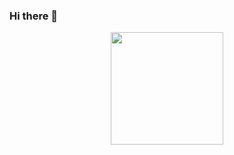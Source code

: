 ### Hi there 👋

<p align="center">
<a href="https://github.com/mikearaya">
  <img height="180em" src="https://github-readme-stats-eight-theta.vercel.app/api/top-langs/?username=mikearaya&layout=compact&langs_count=8&theme=algolia"/>
</a>
</p>




<!--
**Mikearaya/mikearaya** is a ✨ _special_ ✨ repository because its `README.md` (this file) appears on your GitHub profile.
<p align="left"> <img src="https://komarev.com/ghpvc/?username=mikearaya" alt="mikearaya" /> </p>
Here are some ideas to get you started:
<img height="180em" src="https://github-readme-stats-eight-theta.vercel.app/api?username=mikearaya&show_icons=true&theme=algolia&include_all_commits=true&count_private=true"/>
- 🔭 I’m currently working on ...
- 🌱 I’m currently learning ...
- 👯 I’m looking to collaborate on ...
- 🤔 I’m looking for help with ...
- 💬 Ask me about ...
- 📫 How to reach me: ...
- 😄 Pronouns: ...
- ⚡ Fun fact: ...
-->
